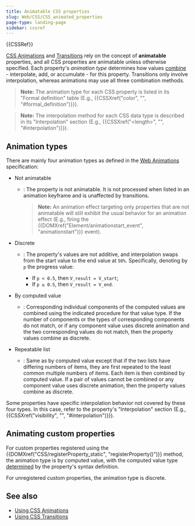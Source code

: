 ```yaml
---
title: Animatable CSS properties
slug: Web/CSS/CSS_animated_properties
page-type: landing-page
sidebar: cssref
---
```


{{CSSRef}}

[CSS Animations](/en-US/docs/Web/CSS/CSS_animations) and [Transitions](/en-US/docs/Web/CSS/CSS_transitions) rely on the concept of **animatable** properties, and all CSS properties are animatable unless otherwise specified. Each property's _animation type_ determines how values [combine](https://drafts.csswg.org/css-values/#combining-values) - interpolate, add, or accumulate - for this property. Transitions only involve interpolation, whereas animations may use all three combination methods.

> **Note:** The animation type for each CSS property is listed in its "Formal definition" table (E.g., {{CSSXref("color", "", "#formal_definition")}}).

> **Note:** The interpolation method for each CSS data type is described in its "Interpolation" section (E.g., {{CSSXref("&lt;length&gt;", "", "#interpolation")}}).

## Animation types

There are mainly four animation types as defined in the [Web Animations](https://drafts.csswg.org/web-animations-1/#animating-properties) specification:

- Not animatable

  - : The property is not animatable. It is not processed when listed in an animation keyframe and is unaffected by transitions.

    > **Note:** An animation effect targeting only properties that are not animatable will still exhibit the usual behavior for an animation effect (E.g., firing the {{DOMXref("Element/animationstart_event", "animationstart")}} event).

- Discrete

  - : The property's values are not additive, and interpolation swaps from the start value to the end value at `50%`. Specifically, denoting by `p` the progress value:

    - If `p < 0.5`, then `V_result = V_start`;
    - If `p ≥ 0.5`, then `V_result = V_end`.

- By computed value

  - : Corresponding individual components of the computed values are combined using the indicated procedure for that value type. If the number of components or the types of corresponding components do not match, or if any component value uses discrete animation and the two corresponding values do not match, then the property values combine as discrete.

- Repeatable list

  - : Same as by computed value except that if the two lists have differing numbers of items, they are first repeated to the least common multiple numbers of items. Each item is then combined by computed value. If a pair of values cannot be combined or any component value uses discrete animation, then the property values combine as discrete.

Some properties have specific interpolation behavior not covered by these four types. In this case, refer to the property's "Interpolation" section (E.g., {{CSSXref("visibility", "", "#interpolation")}}).

## Animating custom properties

For custom properties registered using the {{DOMXref("CSS/registerProperty_static", "registerProperty()")}} method, the animation type is by computed value, with the computed value type [determined](https://drafts.css-houdini.org/css-properties-values-api/#calculation-of-computed-values) by the property's syntax definition.

For unregistered custom properties, the animation type is discrete.

## See also

- [Using CSS Animations](/en-US/docs/Web/CSS/CSS_animations/Using_CSS_animations)
- [Using CSS Transitions](/en-US/docs/Web/CSS/CSS_transitions/Using_CSS_transitions)
